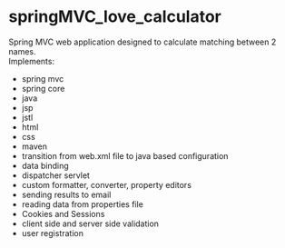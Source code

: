 # springMVC_love_calculator
Spring MVC web application designed to calculate matching between 2 names.  
Implements:
- spring mvc
- spring core
- java
- jsp
- jstl
- html
- css
- maven
- transition from web.xml file to java based configuration
- data binding
- dispatcher servlet
- custom formatter, converter, property editors
- sending results to email
- reading data from properties file
- Cookies and Sessions
- client side and server side validation
- user registration
